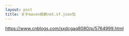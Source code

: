 ```yaml
---
layout: post
title: 关于maven依赖net.sf.json包
---
```


https://www.cnblogs.com/sxdcgaq8080/p/5764999.html